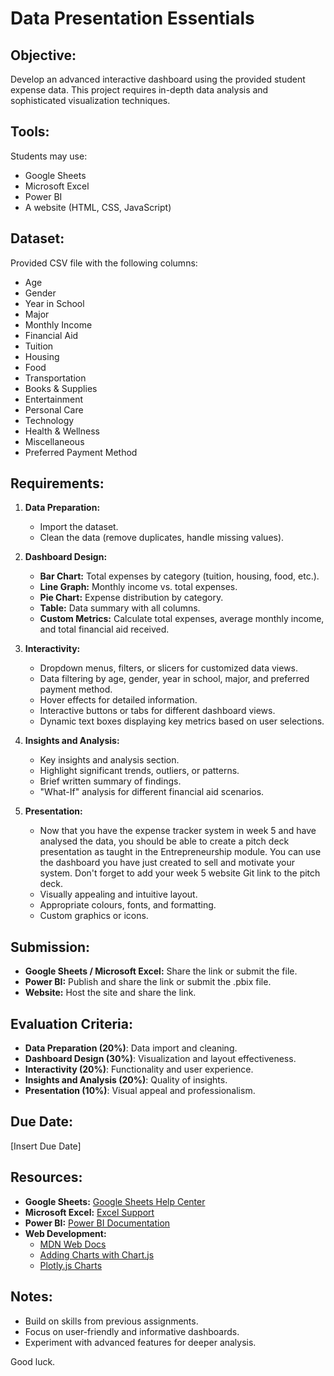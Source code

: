 # Data Presentation Essentials

## Objective:
Develop an advanced interactive dashboard using the provided student expense data. This project requires in-depth data analysis and sophisticated visualization techniques.

## Tools:
Students may use:
- Google Sheets
- Microsoft Excel
- Power BI
- A website (HTML, CSS, JavaScript)

## Dataset:
Provided CSV file with the following columns:
- Age
- Gender
- Year in School
- Major
- Monthly Income
- Financial Aid
- Tuition
- Housing
- Food
- Transportation
- Books & Supplies
- Entertainment
- Personal Care
- Technology
- Health & Wellness
- Miscellaneous
- Preferred Payment Method

## Requirements:

1. **Data Preparation:**
   - Import the dataset.
   - Clean the data (remove duplicates, handle missing values).

2. **Dashboard Design:**
   - **Bar Chart:** Total expenses by category (tuition, housing, food, etc.).
   - **Line Graph:** Monthly income vs. total expenses.
   - **Pie Chart:** Expense distribution by category.
   - **Table:** Data summary with all columns.
   - **Custom Metrics:** Calculate total expenses, average monthly income, and total financial aid received.

3. **Interactivity:**
   - Dropdown menus, filters, or slicers for customized data views.
   - Data filtering by age, gender, year in school, major, and preferred payment method.
   - Hover effects for detailed information.
   - Interactive buttons or tabs for different dashboard views.
   - Dynamic text boxes displaying key metrics based on user selections.

4. **Insights and Analysis:**
   - Key insights and analysis section.
   - Highlight significant trends, outliers, or patterns.
   - Brief written summary of findings.
   - "What-If" analysis for different financial aid scenarios.

5. **Presentation:**
   - Now that you have the expense tracker system in week 5 and have analysed the data, you should be able to create a pitch deck presentation as taught in the Entrepreneurship module. You can use the dashboard you have just created to sell and motivate your system. Don't forget to add your week 5 website Git link to the pitch deck. 
   - Visually appealing and intuitive layout.
   - Appropriate colours, fonts, and formatting.
   - Custom graphics or icons.

## Submission:
- **Google Sheets / Microsoft Excel:** Share the link or submit the file.
- **Power BI:** Publish and share the link or submit the .pbix file.
- **Website:** Host the site and share the link.

## Evaluation Criteria:
- **Data Preparation (20%)**: Data import and cleaning.
- **Dashboard Design (30%)**: Visualization and layout effectiveness.
- **Interactivity (20%)**: Functionality and user experience.
- **Insights and Analysis (20%)**: Quality of insights.
- **Presentation (10%)**: Visual appeal and professionalism.

## Due Date:
[Insert Due Date]

## Resources:
- **Google Sheets:** [Google Sheets Help Center](https://support.google.com/docs/topic/9054605)
- **Microsoft Excel:** [Excel Support](https://support.microsoft.com/en-us/excel)
- **Power BI:** [Power BI Documentation](https://docs.microsoft.com/en-us/power-bi/)
- **Web Development:** 
  - [MDN Web Docs](https://developer.mozilla.org/en-US/docs/Web)
  - [Adding Charts with Chart.js](https://www.chartjs.org/docs/latest/)
  - [Plotly.js Charts](https://plotly.com/javascript/)

## Notes:
- Build on skills from previous assignments.
- Focus on user-friendly and informative dashboards.
- Experiment with advanced features for deeper analysis.

Good luck.
